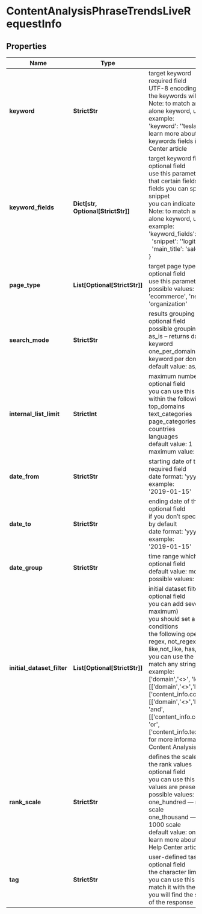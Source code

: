 # ContentAnalysisPhraseTrendsLiveRequestInfo


## Properties

| Name | Type | Description | Notes |
|------------ | ------------- | ------------- | -------------|
**keyword** | **StrictStr** | target keyword<br>required field<br>UTF-8 encoding<br>the keywords will be converted to a lowercase format;<br>Note: to match an exact phrase instead of a stand-alone keyword, use double quotes and backslashes;<br>example:<br>'keyword': '\'tesla palo alto\''<br>learn more about rules and limitations of keyword and keywords fields in DataForSEO APIs in this Help Center article |[optional]|
**keyword_fields** | **Dict[str, Optional[StrictStr]]** | target keyword fields and target keywords<br>optional field<br>use this parameter to filter the dataset by keywords that certain fields should contain;<br>fields you can specify: title, main_title, previous_title, snippet<br>you can indicate several fields;<br>Note: to match an exact phrase instead of a stand-alone keyword, use double quotes and backslashes;<br>example:<br>'keyword_fields': {<br>    'snippet': '\'logitech mouse\'',<br>    'main_title': 'sale'<br>} |[optional]|
**page_type** | **List[Optional[StrictStr]]** | target page types<br>optional field<br>use this parameter to filter the dataset by page types<br>possible values:<br>'ecommerce', 'news', 'blogs', 'message-boards', 'organization' |[optional]|
**search_mode** | **StrictStr** | results grouping type<br>optional field<br>possible grouping types:<br>as_is – returns data on all citations for the target keyword<br>one_per_domain – returns data on one citation of the keyword per domain<br>default value: as_is |[optional]|
**internal_list_limit** | **StrictInt** | maximum number of elements within internal arrays<br>optional field<br>you can use this field to limit the number of elements within the following arrays:<br>top_domains<br>text_categories<br>page_categories<br>countries<br>languages<br>default value: 1<br>maximum value: 20 |[optional]|
**date_from** | **StrictStr** | starting date of the time range<br>required field<br>date format: 'yyyy-mm-dd'<br>example:<br>'2019-01-15' |[optional]|
**date_to** | **StrictStr** | ending date of the time range<br>optional field<br>if you don’t specify this field, today’s date will be used by default<br>date format: 'yyyy-mm-dd'<br>example:<br>'2019-01-15' |[optional]|
**date_group** | **StrictStr** | time range which will be used to group the results<br>optional field<br>default value: month<br>possible values: day, week, month |[optional]|
**initial_dataset_filter** | **List[Optional[StrictStr]]** | initial dataset filtering parameters<br>optional field<br>you can add several filters at once (8 filters maximum)<br>you should set a logical operator and, or between the conditions<br>the following operators are supported:<br>regex, not_regex, <, <=, >, >=, =, <>, in, not_in, like,not_like, has, has_not, match, not_match<br>you can use the % operator with like and not_like to match any string of zero or more characters<br>example:<br>['domain','<>', 'logitech.com']<br>[['domain','<>','logitech.com'],'and',['content_info.connotation_types.negative','>',1000]]<br>[['domain','<>','logitech.com']],<br>'and',<br>[['content_info.connotation_types.negative','>',1000],<br>'or',<br>['content_info.text_category','has',10994]]]<br>for more information about filters, please refer to Content Analysis API – Filters |[optional]|
**rank_scale** | **StrictStr** | defines the scale used for calculating and displaying the rank values<br>optional field<br>you can use this parameter to choose whether rank values are presented on a 0–100 or 0–1000 scale<br>possible values:<br>one_hundred — rank values are displayed on a 0–100 scale<br>one_thousand — rank values are displayed on a 0–1000 scale<br>default value: one_thousand<br>learn more about how this parameter works in this Help Center article |[optional]|
**tag** | **StrictStr** | user-defined task identifier<br>optional field<br>the character limit is 255<br>you can use this parameter to identify the task and match it with the result<br>you will find the specified tag value in the data object of the response |[optional]|